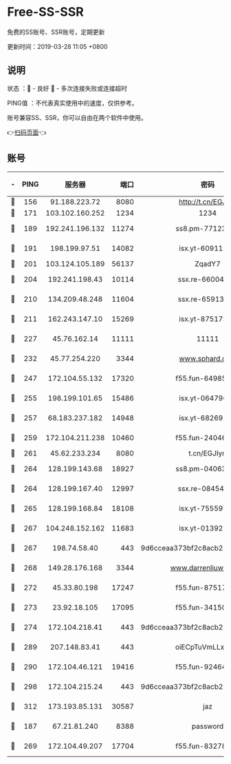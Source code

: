 # Free-SS-SSR

免费的SS账号、SSR账号，定期更新

更新时间：2019-03-28 11:05 +0800

## 说明

状态     ：🙂 - 良好 🙁 - 多次连接失败或连接超时

PING值   ：不代表真实使用中的速度，仅供参考。

账号兼容SS、SSR，你可以自由在两个软件中使用。

👉[扫码页面](https://liesauer.github.io/Free-SS-SSR/)👈

## 账号

|-|PING|服务器|端口|密码|加密方式|区域|
|:----:|:----:|:-----:|-----:|:----:|:----:|:----:|
|🙂|156|91.188.223.72|8080|http://t.cn/EGJIyrl|rc4-md5|RU|
|🙂|171|103.102.160.252|1234|1234|rc4-md5|JP|
|🙂|189|192.241.196.132|11274|ss8.pm-77123125|aes-256-cfb|US|
|🙂|191|198.199.97.51|14082|isx.yt-60911167|aes-256-cfb|US|
|🙂|201|103.124.105.189|56137|ZqadY7|chacha20|US|
|🙂|204|192.241.198.43|10114|ssx.re-66004566|aes-256-cfb|US|
|🙂|210|134.209.48.248|11604|ssx.re-65913354|aes-256-cfb|US|
|🙂|211|162.243.147.10|15269|isx.yt-87517333|aes-256-cfb|US|
|🙂|227|45.76.162.14|11111|11111|aes-256-cfb|SG|
|🙂|232|45.77.254.220|3344|www.sphard.com|aes-256-cfb|SG|
|🙂|247|172.104.55.132|17320|f55.fun-64985586|aes-256-cfb|SG|
|🙂|255|198.199.101.65|15486|isx.yt-06479676|aes-256-cfb|US|
|🙂|257|68.183.237.182|14948|isx.yt-68269192|aes-256-cfb|SG|
|🙂|259|172.104.211.238|10460|f55.fun-24046186|aes-256-cfb|US|
|🙂|261|45.62.233.234|8080|t.cn/EGJIyrl|rc4-md5|CA|
|🙂|264|128.199.143.68|18927|ss8.pm-04063806|aes-256-cfb|SG|
|🙂|264|128.199.167.40|12997|ssx.re-08454589|aes-256-cfb|SG|
|🙂|265|128.199.168.84|18108|isx.yt-75559783|aes-256-cfb|SG|
|🙂|267|104.248.152.162|11683|isx.yt-01392151|aes-256-cfb|SG|
|🙂|267|198.74.58.40|443|9d6cceaa373bf2c8acb22e60b6a58be6|aes-256-cfb|US|
|🙂|268|149.28.176.168|3344|www.darrenliuwei.com|aes-256-cfb|AU|
|🙂|272|45.33.80.198|17247|f55.fun-87517623|aes-256-cfb|US|
|🙂|273|23.92.18.105|17095|f55.fun-34150095|aes-256-cfb|US|
|🙂|274|172.104.218.41|443|9d6cceaa373bf2c8acb22e60b6a58be6|aes-256-cfb|US|
|🙂|289|207.148.83.41|443|oiECpTuVmLLxk4Ts|aes-256-cfb|AU|
|🙂|290|172.104.46.121|19416|f55.fun-92464181|aes-256-cfb|SG|
|🙂|298|172.104.215.24|443|9d6cceaa373bf2c8acb22e60b6a58be6|aes-256-cfb|US|
|🙂|312|173.193.85.131|30587|jaz|aes-256-cfb|US|
|🙂|187|67.21.81.240|8388|password|aes-256-cfb|US|
|🙂|269|172.104.49.207|17704|f55.fun-83278419|aes-256-cfb|SG|
